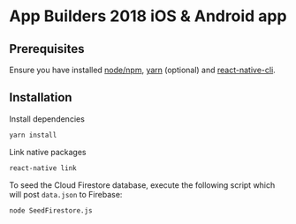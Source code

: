 # App Builders 2018 iOS & Android app


## Prerequisites

Ensure you have installed [node/npm](https://nodejs.org/), [yarn](https://yarnpkg.com/) (optional) and [react-native-cli](http://facebook.github.io/react-native/docs/getting-started.html#the-react-native-cli).

## Installation

Install dependencies

```bash
yarn install
```

Link native packages

```bash
react-native link
```

To seed the Cloud Firestore database, execute the following script which will post `data.json` to Firebase:

```bash
node SeedFirestore.js
```